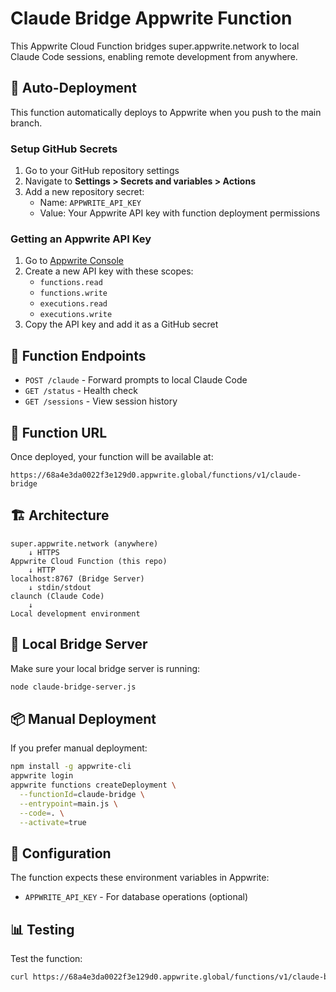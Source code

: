 # Claude Bridge Appwrite Function

This Appwrite Cloud Function bridges super.appwrite.network to local Claude Code sessions, enabling remote development from anywhere.

## 🚀 Auto-Deployment

This function automatically deploys to Appwrite when you push to the main branch.

### Setup GitHub Secrets

1. Go to your GitHub repository settings
2. Navigate to **Settings > Secrets and variables > Actions**
3. Add a new repository secret:
   - Name: `APPWRITE_API_KEY`
   - Value: Your Appwrite API key with function deployment permissions

### Getting an Appwrite API Key

1. Go to [Appwrite Console](https://cloud.appwrite.io/console/project-68a4e3da0022f3e129d0/settings/api-keys)
2. Create a new API key with these scopes:
   - `functions.read`
   - `functions.write`
   - `executions.read`
   - `executions.write`
3. Copy the API key and add it as a GitHub secret

## 📝 Function Endpoints

- `POST /claude` - Forward prompts to local Claude Code
- `GET /status` - Health check
- `GET /sessions` - View session history

## 🔗 Function URL

Once deployed, your function will be available at:
```
https://68a4e3da0022f3e129d0.appwrite.global/functions/v1/claude-bridge
```

## 🏗️ Architecture

```
super.appwrite.network (anywhere)
    ↓ HTTPS
Appwrite Cloud Function (this repo)
    ↓ HTTP
localhost:8767 (Bridge Server)
    ↓ stdin/stdout
claunch (Claude Code)
    ↓
Local development environment
```

## 🚦 Local Bridge Server

Make sure your local bridge server is running:
```bash
node claude-bridge-server.js
```

## 📦 Manual Deployment

If you prefer manual deployment:
```bash
npm install -g appwrite-cli
appwrite login
appwrite functions createDeployment \
  --functionId=claude-bridge \
  --entrypoint=main.js \
  --code=. \
  --activate=true
```

## 🔧 Configuration

The function expects these environment variables in Appwrite:
- `APPWRITE_API_KEY` - For database operations (optional)

## 📊 Testing

Test the function:
```bash
curl https://68a4e3da0022f3e129d0.appwrite.global/functions/v1/claude-bridge/status
```